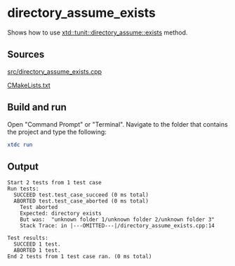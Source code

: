 # directory_assume_exists

Shows how to use [xtd::tunit::directory_assume::exists](https://gammasoft71.github.io/xtd/reference_guides/latest/classxtd_1_1tunit_1_1directory__assume.html#ad1a19a732791903f424e012018d6c72d) method.

## Sources

[src/directory_assume_exists.cpp](src/directory_assume_exists.cpp)

[CMakeLists.txt](CMakeLists.txt)

## Build and run

Open "Command Prompt" or "Terminal". Navigate to the folder that contains the project and type the following:

```cmake
xtdc run
```

## Output

```
Start 2 tests from 1 test case
Run tests:
  SUCCEED test.test_case_succeed (0 ms total)
  ABORTED test.test_case_aborted (0 ms total)
    Test aborted
    Expected: directory exists
    But was:  "unknown folder 1/unknown folder 2/unknown folder 3"
    Stack Trace: in |---OMITTED---|/directory_assume_exists.cpp:14

Test results:
  SUCCEED 1 test.
  ABORTED 1 test.
End 2 tests from 1 test case ran. (0 ms total)
```
